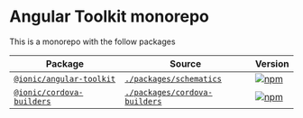 # Angular Toolkit monorepo

This is a monorepo with the follow packages

| Package                                                                            | Source                                                       | Version                                                                                                                   |
|------------------------------------------------------------------------------------|--------------------------------------------------------------|---------------------------------------------------------------------------------------------------------------------------|
| [`@ionic/angular-toolkit`](https://www.npmjs.com/package/@ionic/angular-toolkit)   | [`./packages/schematics`](./packages/schematics)             | [![npm](https://img.shields.io/npm/v/@ionic/angular-toolkit.svg)](https://www.npmjs.com/package/@ionic/angular-toolkit)   |
| [`@ionic/cordova-builders`](https://www.npmjs.com/package/@ionic/cordova-builders) | [`./packages/cordova-builders`](./packages/cordova-builders) | [![npm](https://img.shields.io/npm/v/@ionic/cordova-builders.svg)](https://www.npmjs.com/package/@ionic/cordova-builders) |

